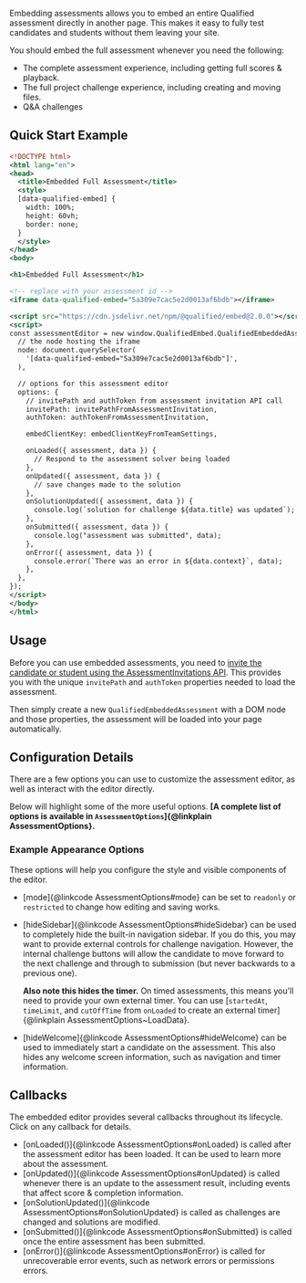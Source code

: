 Embedding assessments allows you to embed an entire Qualified assessment directly in another page. This makes it easy to fully test candidates and students without them leaving your site.

You should embed the full assessment whenever you need the following:

- The complete assessment experience, including getting full scores & playback.
- The full project challenge experience, including creating and moving files.
- Q&A challenges

## Quick Start Example

```xml
<!DOCTYPE html>
<html lang="en">
<head>
  <title>Embedded Full Assessment</title>
  <style>
  [data-qualified-embed] {
    width: 100%;
    height: 60vh;
    border: none;
  }
  </style>
</head>
<body>

<h1>Embedded Full Assessment</h1>

<!-- replace with your assessment id -->
<iframe data-qualified-embed="5a309e7cac5e2d0013af6bdb"></iframe>

<script src="https://cdn.jsdelivr.net/npm/@qualified/embed@2.0.0"></script>
<script>
const assessmentEditor = new window.QualifiedEmbed.QualifiedEmbeddedAssessment({
  // the node hosting the iframe
  node: document.querySelector(
    '[data-qualified-embed="5a309e7cac5e2d0013af6bdb"]',
  ),

  // options for this assessment editor
  options: {
    // invitePath and authToken from assessment invitation API call
    invitePath: invitePathFromAssessmentInvitation,
    authToken: authTokenFromAssessmentInvitation,

    embedClientKey: embedClientKeyFromTeamSettings,

    onLoaded({ assessment, data }) {
      // Respond to the assessment solver being loaded
    },
    onUpdated({ assessment, data }) {
      // save changes made to the solution
    },
    onSolutionUpdated({ assessment, data }) {
      console.log(`solution for challenge ${data.title} was updated`);
    },
    onSubmitted({ assessment, data }) {
      console.log("assessment was submitted", data);
    },
    onError({ assessment, data }) {
      console.error(`There was an error in ${data.context}`, data);
    },
  },
});
</script>
</body>
</html>
```

## Usage

Before you can use embedded assessments, you need to [invite the candidate or student using the AssessmentInvitations API](https://docs.qualified.io/integrations/custom-integrations/api/#assessment-invitations). This provides you with the unique `invitePath` and `authToken` properties needed to load the assessment.

Then simply create a new `QualifiedEmbeddedAssessment` with a DOM node and those properties, the assessment will be loaded into your page automatically.

## Configuration Details

There are a few options you can use to customize the assessment editor, as well as interact with the editor directly.

Below will highlight some of the more useful options. **[A complete list of options is available in `AssessmentOptions`]{@linkplain AssessmentOptions}.**

### Example Appearance Options

These options will help you configure the style and visible components of the editor.

- [mode]{@linkcode AssessmentOptions#mode} can be set to `readonly` or `restricted` to change how editing and saving works.

- [hideSidebar]{@linkcode AssessmentOptions#hideSidebar} can be used to completely hide the built-in navigation sidebar. If you do this, you may want to provide external controls for challenge navigation. However, the internal challenge buttons will allow the candidate to move forward to the next challenge and through to submission (but never backwards to a previous one).

  **Also note this hides the timer.** On timed assessments, this means you'll need to provide your own external timer. You can use [`startedAt`, `timeLimit`, and `cutOffTime` from `onLoaded` to create an external timer]{@linkplain AssessmentOptions~LoadData}.

- [hideWelcome]{@linkcode AssessmentOptions#hideWelcome} can be used to immediately start a candidate on the assessment. This also hides any welcome screen information, such as navigation and timer information.

## Callbacks

The embedded editor provides several callbacks throughout its lifecycle. Click on any callback for details.

- [onLoaded()]{@linkcode AssessmentOptions#onLoaded} is called after the assessment editor has been loaded. It can be used to learn more about the assessment.
- [onUpdated()]{@linkcode AssessmentOptions#onUpdated} is called whenever there is an update to the assessment result, including events that affect score & completion information.
- [onSolutionUpdated()]{@linkcode AssessmentOptions#onSolutionUpdated} is called as challenges are changed and solutions are modified.
- [onSubmitted()]{@linkcode AssessmentOptions#onSubmitted} is called once the entire assessment has been submitted.
- [onError()]{@linkcode AssessmentOptions#onError} is called for unrecoverable error events, such as network errors or permissions errors.
